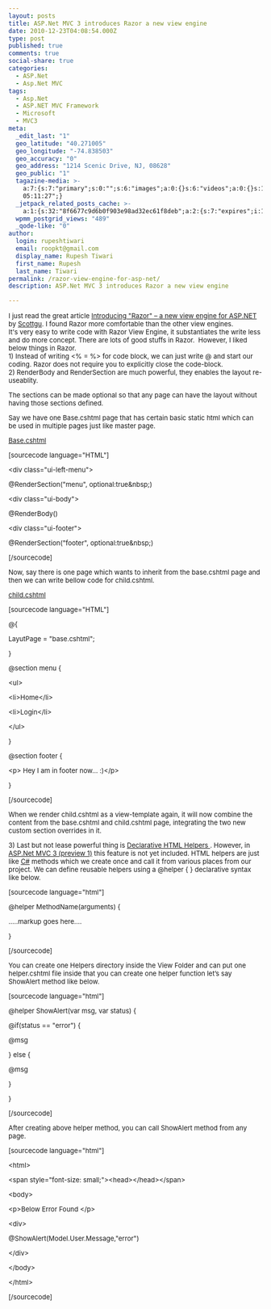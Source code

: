 ```yaml
---
layout: posts
title: ASP.Net MVC 3 introduces Razor a new view engine
date: 2010-12-23T04:08:54.000Z
type: post
published: true
comments: true
social-share: true
categories:
  - ASP.Net
  - Asp.Net MVC
tags:
  - Asp.Net
  - ASP.NET MVC Framework
  - Microsoft
  - MVC3
meta:
  _edit_last: "1"
  geo_latitude: "40.271005"
  geo_longitude: "-74.838503"
  geo_accuracy: "0"
  geo_address: "1214 Scenic Drive, NJ, 08628"
  geo_public: "1"
  tagazine-media: >-
    a:7:{s:7:"primary";s:0:"";s:6:"images";a:0:{}s:6:"videos";a:0:{}s:11:"image_count";s:1:"0";s:6:"author";s:6:"314015";s:7:"blog_id";s:6:"311011";s:9:"mod_stamp";s:19:"2010-12-23
    05:11:27";}
  _jetpack_related_posts_cache: >-
    a:1:{s:32:"8f6677c9d6b0f903e98ad32ec61f8deb";a:2:{s:7:"expires";i:1610888156;s:7:"payload";a:3:{i:0;a:1:{s:2:"id";i:850;}i:1;a:1:{s:2:"id";i:361;}i:2;a:1:{s:2:"id";i:295;}}}}
  wpmm_postgrid_views: "489"
  _qode-like: "0"
author:
  login: rupeshtiwari
  email: roopkt@gmail.com
  display_name: Rupesh Tiwari
  first_name: Rupesh
  last_name: Tiwari
permalink: /razor-view-engine-for-asp-net/
description: ASP.Net MVC 3 introduces Razor a new view engine

---
```


<div><span style="font-size:small;">I just read the great article <a href="http://weblogs.asp.net/scottgu/archive/2010/07/02/introducing-razor.aspx" target="_blank" rel="noopener noreferrer">Introducing "Razor" – a new view engine for ASP.NET</a> by <a href="http://weblogs.asp.net/scottgu" target="_blank" rel="noopener noreferrer">Scottgu</a>. I found Razor more comfortable than the other view engines.<br />
It's very easy to write code with Razor View Engine, it substantiates the write less and do more concept. There are lots of good stuffs in Razor.  However, I liked below things in Razor.</span></div>
<div><span style="font-size:small;">1) Instead of writing &lt;% = %&gt; for code block, we can just write @ and start our coding. Razor does not require you to explicitly close the code-block.</span></div>
<div><span style="font-size:small;">2) RenderBody and RenderSection are much powerful, they enables the layout re-useablity.</p>
<p>The sections can be made optional so that any page can have the layout without having those sections defined.</p>
<p>Say we have one Base.cshtml page that has certain basic static html which can be used in multiple pages just like master page.</p>
<p><span style="text-decoration:underline;">Base.cshtml</span></p>
<p>[sourcecode language="HTML"]</p>
<p>&lt;div class=&quot;ui-left-menu&quot;&gt;</p>
<p>@RenderSection(&quot;menu&quot;, optional:true&amp;nbsp;)</p>
<p>&lt;div class=&quot;ui-body&quot;&gt;</p>
<p>@RenderBody()</p>
<p>&lt;div class=&quot;ui-footer&quot;&gt;</p>
<p>@RenderSection(&quot;footer&quot;, optional:true&amp;nbsp;)</p>
<p>[/sourcecode]</p>
<p>Now, say there is one page which wants to inherit from the base.cshtml page and then we can write bellow code for child.cshtml.</p>
<p><span style="text-decoration:underline;">child.cshtml</span></p>
<p>[sourcecode language="HTML"]</p>
<p>@{</p>
<p>LayutPage = &quot;base.cshtml&quot;;</p>
<p>}</p>
<p>@section menu {</p>
<p>&lt;ul&gt;</p>
<p>&lt;li&gt;Home&lt;/li&gt;</p>
<p>&lt;li&gt;Login&lt;/li&gt;</p>
<p>&lt;/ul&gt;</p>
<p>}</p>
<p>@section footer {</p>
<p>&lt;p&gt; Hey I am in footer now... :)&lt;/p&gt;</p>
<p>}</p>
<p>[/sourcecode]</p>
<p>When we render child.cshtml as a view-template again, it will now combine the content from the base.cshtml and child.cshtml page, integrating the two new custom section overrides in it.</p>
<p></span></div>
<div><span style="font-size:small;">3) Last but not lease powerful thing is <span style="text-decoration:underline;">Declarative HTML Helpers </span>. However, in<a href="http://weblogs.asp.net/scottgu/archive/2010/07/27/introducing-asp-net-mvc-3-preview-1.aspx" target="_blank" rel="noopener noreferrer"> ASP.Net MVC 3 (preview 1)</a> this feature is not yet included. HTML helpers are just like <a href="http://msdn.microsoft.com/en-us/vcsharp/aa336809" target="_blank" rel="noopener noreferrer">C#</a> methods which we create once and call it from various places from our project. We can define reusable helpers using a @helper { } declarative syntax like below.</p>
<p>[sourcecode language="html"]</p>
<p>@helper MethodName(arguments) {</p>
<p>.....markup goes here....</p>
<p>}</p>
<p>[/sourcecode]</p>
<p>You can create one Helpers directory inside the View Folder and can put one helper.cshtml file inside that you can create one helper function let’s say ShowAlert method like below.</p>
<p>[sourcecode language="html"]</p>
<p>@helper ShowAlert(var msg, var status) {</p>
<p>@if(status == &quot;error&quot;) {</p>
<p>@msg</p>
<p>} else {</p>
<p>@msg</p>
<p>}</p>
<p>}</p>
<p>[/sourcecode]</p>
<p>After creating above helper method, you can call ShowAlert method from any page.</p>
<p>[sourcecode language="html"]</p>
<p>&lt;html&gt;</p>
<p>&lt;span style=&quot;font-size: small;&quot;&gt;&lt;head&gt;&lt;/head&gt;&lt;/span&gt;</p>
<p>&lt;body&gt;</p>
<p>&lt;p&gt;Below Error Found &lt;/p&gt;</p>
<p>&lt;div&gt;</p>
<p>@ShowAlert(Model.User.Message,&quot;error&quot;)</p>
<p>&lt;/div&gt;</p>
<p>&lt;/body&gt;</p>
<p>&lt;/html&gt;</p>
<p>[/sourcecode]</p>
<p> </p>
<p></span></div>
<p><span style="font-size:small;"> </span>		</p>
